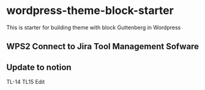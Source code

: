 # wordpress-theme-block-starter
This is starter for building theme with block Guttenberg in Wordpress

## WPS2 Connect to Jira Tool Management Sofware
## Update to notion

TL-14
TL15 Edit